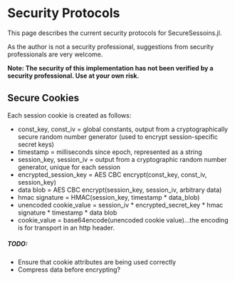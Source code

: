 # Security Protocols

This page describes the current security protocols for SecureSessoins.jl.

As the author is not a security professional, suggestions from security professionals are very welcome.

**Note: The security of this implementation has not been verified by a security professional. Use at your own risk.**


## Secure Cookies
Each session cookie is created as follows:

- const_key, const_iv     = global constants, output from a cryptographically secure random number generator (used to encrypt session-specific secret keys)
- timestamp               = milliseconds since epoch, represented as a string
- session_key, session_iv = output from a cryptographic random number generator, unique for each session
- encrypted_session_key   = AES CBC encrypt(const_key, const_iv, session_key)
- data blob               = AES CBC encrypt(session_key, session_iv, arbitrary data)
- hmac signature          = HMAC(session_key, timestamp * data_blob)
- unencoded cookie_value  = session_iv * encrypted_secret_key * hmac signature * timestamp * data blob
- cookie_value            = base64encode(unencoded cookie value)...the encoding is for transport in an http header.

##### TODO:

- Ensure that cookie attributes are being used correctly
- Compress data before encrypting?
